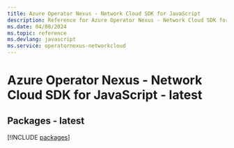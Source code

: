 ```yaml
---
title: Azure Operator Nexus - Network Cloud SDK for JavaScript
description: Reference for Azure Operator Nexus - Network Cloud SDK for JavaScript
ms.date: 04/08/2024
ms.topic: reference
ms.devlang: javascript
ms.service: operatornexus-networkcloud
---
```

# Azure Operator Nexus - Network Cloud SDK for JavaScript - latest
## Packages - latest
[!INCLUDE [packages](operator-nexus---network-cloud-index.md)]
